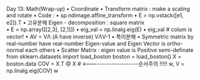 Day 13: Math(Wrap-up)
• Coordinate
• Transform matrix : make a scaling and rotate
• Code : 
• sp.ndimage.affine_transform
• E = np.vstack([e1, e2]).T
• 고유분해 Eigen - decomposition :  square matrix  
• E = np.array([[2,3], [2,1]])
• eig_val = np.linalg.eig(E)
• eig_val # colum is vector!
• AV = VΛ (A have inverse) VΛV-1
• 특이분해
• Symmetric matrix by real-number have real-number Eigen-value and Eigen Vector is ortho-normal each others
• Scatter Matrix : eigen value is Positive semi-definate
			from sklearn.datasets import load_boston 
			boston = load_boston()
			X = boston.data
			COV = X.T @ X  #  <--------------------순서주의 !!!!!
			w, V = np.linalg.eig(COV) 
			w
